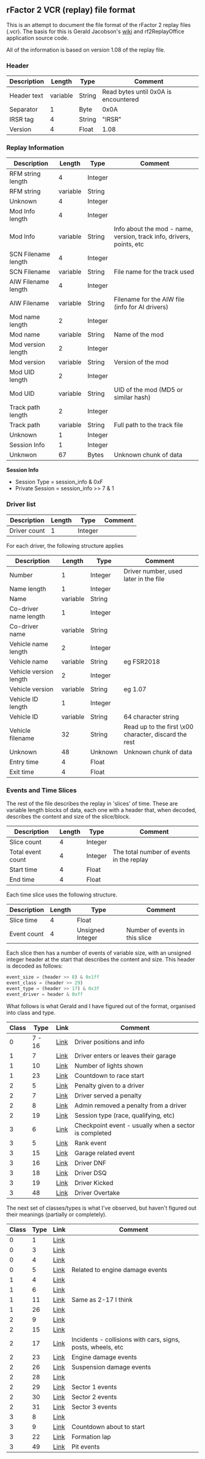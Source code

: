 ## rFactor 2 VCR (replay) file format

This is an attempt to document the file format of the rFactor 2 replay files (.vcr). The basis for this is Gerald Jacobson's [wiki](http://rf2-vcr-replay-format.wikia.com/wiki/RF2_VCR_Replay_Format_Wiki) and rf2ReplayOffice application source code.

All of the information is based on version 1.08 of the replay file.

### Header

Description|Length|Type|Comment
-|-|-|-
Header text|variable|String|Read bytes until 0x0A is encountered
Separator|1|Byte|0x0A
IRSR tag|4|String|"IRSR"
Version|4|Float|1.08

### Replay Information

Description|Length|Type|Comment
-|-|-|-
RFM string length|4|Integer|
RFM string|variable|String|
Unknown|4|Integer|
Mod Info length|4|Integer|
Mod Info|variable|String|Info about the mod - name, version, track info, drivers, points, etc
SCN Filename length|4|Integer|
SCN Filename|variable|String|File name for the track used
AIW Filename length|4|Integer|
AIW Filename|variable|String|Filename for the AIW file (info for AI drivers)
Mod name length|2|Integer|
Mod name|variable|String|Name of the mod
Mod version length|2|Integer|
Mod version|variable|String|Version of the mod
Mod UID length|2|Integer|
Mod UID|variable|String|UID of the mod (MD5 or similar hash)
Track path length|2|Integer|
Track path|variable|String|Full path to the track file
Unknown|1|Integer|
Session Info|1|Integer|
Unknwon|67|Bytes|Unknown chunk of data

**Session Info**
* Session Type = session_info & 0xF
* Private Session = session_info >> 7 & 1

### Driver list

Description|Length|Type|Comment
-|-|-|-
Driver count|1|Integer|

For each driver, the following structure applies

Description|Length|Type|Comment
-|-|-|-
Number|1|Integer|Driver number, used later in the file
Name length|1|Integer|
Name|variable|String|
Co-driver name length|1|Integer|
Co-driver name|variable|String|
Vehicle name length|2|Integer|
Vehicle name|variable|String|eg FSR2018
Vehicle version length|2|Integer|
Vehicle version|variable|String|eg 1.07
Vehicle ID length|1|Integer|
Vehicle ID|variable|String|64 character string
Vehicle filename|32|String|Read up to the first \x00 character, discard the rest
Unknown|48|Unknown|Unknown chunk of data
Entry time|4|Float|
Exit time|4|Float|

### Events and Time Slices

The rest of the file describes the replay in 'slices' of time. These are variable length blocks of data, each one with a header that, when decoded, describes the content and size of the slice/block.

Description|Length|Type|Comment
-|-|-|-
Slice count|4|Integer|
Total event count|4|Integer|The total number of events in the replay
Start time|4|Float|
End time|4|Float|

Each time slice uses the following structure.

Description|Length|Type|Comment
-|-|-|-
Slice time|4|Float|
Event count|4|Unsigned Integer|Number of events in this slice

Each slice then has a number of events of variable size, with an unsigned integer header at the start that describes the content and size. This header is decoded as follows:

```python
event_size = (header >> 8) & 0x1ff
event_class = (header >> 29)
event_type = (header >> 17) & 0x3f
event_driver = header & 0xff
```

What follows is what Gerald and I have figured out of the format, organised into class and type.

Class|Type|Link|Comment
-|-|-|-
0|7 - 16|[Link](driver.md)|Driver positions and info
1|7|[Link](garage.md)|Driver enters or leaves their garage
1|10|[Link](lights.md)|Number of lights shown
1|23|[Link](countdown.md)|Countdown to race start
2|5|[Link](penalty_given.md)|Penalty given to a driver
2|7|[Link](penalty_served.md)|Driver served a penalty
2|8|[Link](penalty_removed.md)|Admin removed a penalty from a driver
2|19|[Link](session_type.md)|Session type (race, qualifying, etc)
3|6|[Link](checkpoint.md)|Checkpoint event - usually when a sector is completed
3|5|[Link](rank_event.md)|Rank event
3|15|[Link](garage_event.md)|Garage related event
3|16|[Link](dnf.md)|Driver DNF
3|18|[Link](dsq.md)|Driver DSQ
3|19|[Link](kicked.md)|Driver Kicked
3|48|[Link](overtake.md)|Driver Overtake

The next set of classes/types is what I've observed, but haven't figured out their meanings (partially or completely).

Class|Type|Link|Comment
-|-|-|-
0|1|[Link](0_1.md)|
0|3|[Link](0_3.md)|
0|4|[Link](0_4.md)|
0|5|[Link](0_5.md)|Related to engine damage events
1|4|[Link](1_4.md)|
1|6|[Link](1_6.md)|
1|11|[Link](1_11.md)|Same as 2-17 I think
1|26|[Link](1_26.md)|
2|9|[Link](2_9.md)|
2|15|[Link](2_15.md)|
2|17|[Link](incidents.md)|Incidents - collisions with cars, signs, posts, wheels, etc
2|23|[Link](engine_damage.md)|Engine damage events
2|26|[Link](suspension_damage.md)|Suspension damage events
2|28|[Link](2_28.md)|
2|29|[Link](sector_1.md)|Sector 1 events
2|30|[Link](sector_2.md)|Sector 2 events
2|31|[Link](sector_3.md)|Sector 3 events
3|8|[Link](3_8.md)|
3|9|[Link](countdown_start.md)|Countdown about to start
3|22|[Link](formation.md)|Formation lap
3|49|[Link](pitlane.md)|Pit events

